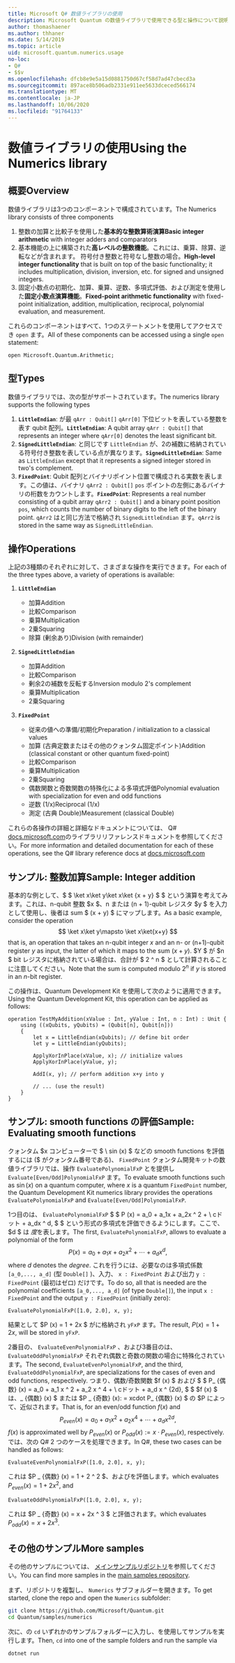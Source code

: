 ```yaml
---
title: Microsoft Q# 数値ライブラリの使用
description: Microsoft Quantum の数値ライブラリで使用できる型と操作について説明します。
author: thomashaener
ms.author: thhaner
ms.date: 5/14/2019
ms.topic: article
uid: microsoft.quantum.numerics.usage
no-loc:
- Q#
- $$v
ms.openlocfilehash: dfcb8e9e5a15d0881750d67cf58d7ad47cbecd3a
ms.sourcegitcommit: 897ace8b506adb2331e911ee5633dceced566174
ms.translationtype: MT
ms.contentlocale: ja-JP
ms.lasthandoff: 10/06/2020
ms.locfileid: "91764133"
---
```

# <a name="using-the-numerics-library"></a><span data-ttu-id="474ab-103">数値ライブラリの使用</span><span class="sxs-lookup"><span data-stu-id="474ab-103">Using the Numerics library</span></span>

## <a name="overview"></a><span data-ttu-id="474ab-104">概要</span><span class="sxs-lookup"><span data-stu-id="474ab-104">Overview</span></span>

<span data-ttu-id="474ab-105">数値ライブラリは3つのコンポーネントで構成されています。</span><span class="sxs-lookup"><span data-stu-id="474ab-105">The Numerics library consists of three components</span></span>

1. <span data-ttu-id="474ab-106">整数の加算と比較子を使用した**基本的な整数算術演算**</span><span class="sxs-lookup"><span data-stu-id="474ab-106">**Basic integer arithmetic** with integer adders and comparators</span></span>
1. <span data-ttu-id="474ab-107">基本機能の上に構築された**高レベルの整数機能**。これには、乗算、除算、逆転などが含まれます。 符号付き整数と符号なし整数の場合。</span><span class="sxs-lookup"><span data-stu-id="474ab-107">**High-level integer functionality** that is built on top of the basic  functionality; it includes multiplication, division, inversion, etc.  for signed and unsigned integers.</span></span>
1. <span data-ttu-id="474ab-108">固定小数点の初期化、加算、乗算、逆数、多項式評価、および測定を使用した**固定小数点演算機能**。</span><span class="sxs-lookup"><span data-stu-id="474ab-108">**Fixed-point arithmetic functionality** with fixed-point initialization,  addition, multiplication, reciprocal, polynomial evaluation, and measurement.</span></span>

<span data-ttu-id="474ab-109">これらのコンポーネントはすべて、1つのステートメントを使用してアクセスでき `open` ます。</span><span class="sxs-lookup"><span data-stu-id="474ab-109">All of these components can be accessed using a single `open` statement:</span></span>
```qsharp
open Microsoft.Quantum.Arithmetic;
```

## <a name="types"></a><span data-ttu-id="474ab-110">型</span><span class="sxs-lookup"><span data-stu-id="474ab-110">Types</span></span>

<span data-ttu-id="474ab-111">数値ライブラリでは、次の型がサポートされています。</span><span class="sxs-lookup"><span data-stu-id="474ab-111">The numerics library supports the following types</span></span>

1. <span data-ttu-id="474ab-112">**`LittleEndian`**: が最 `qArr : Qubit[]` `qArr[0]` 下位ビットを表している整数を表す qubit 配列。</span><span class="sxs-lookup"><span data-stu-id="474ab-112">**`LittleEndian`**: A qubit array `qArr : Qubit[]` that represents an integer where `qArr[0]` denotes the least significant bit.</span></span>
1. <span data-ttu-id="474ab-113">**`SignedLittleEndian`**: と同じです `LittleEndian` が、2の補数に格納されている符号付き整数を表している点が異なります。</span><span class="sxs-lookup"><span data-stu-id="474ab-113">**`SignedLittleEndian`**: Same as `LittleEndian` except that it represents a signed integer stored in two's complement.</span></span>
1. <span data-ttu-id="474ab-114">**`FixedPoint`**: Qubit 配列とバイナリポイント位置で構成される実数を表します。この値は、バイナリ `qArr2 : Qubit[]` `pos` ポイントの左側にあるバイナリの桁数をカウントします。</span><span class="sxs-lookup"><span data-stu-id="474ab-114">**`FixedPoint`**: Represents a real number consisting of a qubit array `qArr2 : Qubit[]` and a binary point position `pos`, which counts the number of binary digits to the left of the binary point.</span></span> <span data-ttu-id="474ab-115">`qArr2` はと同じ方法で格納され `SignedLittleEndian` ます。</span><span class="sxs-lookup"><span data-stu-id="474ab-115">`qArr2` is stored in the same way as `SignedLittleEndian`.</span></span>

## <a name="operations"></a><span data-ttu-id="474ab-116">操作</span><span class="sxs-lookup"><span data-stu-id="474ab-116">Operations</span></span>

<span data-ttu-id="474ab-117">上記の3種類のそれぞれに対して、さまざまな操作を実行できます。</span><span class="sxs-lookup"><span data-stu-id="474ab-117">For each of the three types above, a variety of operations is available:</span></span>

1. **`LittleEndian`**
    - <span data-ttu-id="474ab-118">加算</span><span class="sxs-lookup"><span data-stu-id="474ab-118">Addition</span></span>
    - <span data-ttu-id="474ab-119">比較</span><span class="sxs-lookup"><span data-stu-id="474ab-119">Comparison</span></span>
    - <span data-ttu-id="474ab-120">乗算</span><span class="sxs-lookup"><span data-stu-id="474ab-120">Multiplication</span></span>
    - <span data-ttu-id="474ab-121">2乗</span><span class="sxs-lookup"><span data-stu-id="474ab-121">Squaring</span></span>
    - <span data-ttu-id="474ab-122">除算 (剰余あり)</span><span class="sxs-lookup"><span data-stu-id="474ab-122">Division (with remainder)</span></span>

1. **`SignedLittleEndian`**
    - <span data-ttu-id="474ab-123">加算</span><span class="sxs-lookup"><span data-stu-id="474ab-123">Addition</span></span>
    - <span data-ttu-id="474ab-124">比較</span><span class="sxs-lookup"><span data-stu-id="474ab-124">Comparison</span></span>
    - <span data-ttu-id="474ab-125">剰余2の補数を反転する</span><span class="sxs-lookup"><span data-stu-id="474ab-125">Inversion modulo 2's complement</span></span>
    - <span data-ttu-id="474ab-126">乗算</span><span class="sxs-lookup"><span data-stu-id="474ab-126">Multiplication</span></span>
    - <span data-ttu-id="474ab-127">2乗</span><span class="sxs-lookup"><span data-stu-id="474ab-127">Squaring</span></span>

1. **`FixedPoint`**
    - <span data-ttu-id="474ab-128">従来の値への準備/初期化</span><span class="sxs-lookup"><span data-stu-id="474ab-128">Preparation / initialization to a classical values</span></span>
    - <span data-ttu-id="474ab-129">加算 (古典定数またはその他のクォンタム固定ポイント)</span><span class="sxs-lookup"><span data-stu-id="474ab-129">Addition (classical constant or other quantum fixed-point)</span></span>
    - <span data-ttu-id="474ab-130">比較</span><span class="sxs-lookup"><span data-stu-id="474ab-130">Comparison</span></span>
    - <span data-ttu-id="474ab-131">乗算</span><span class="sxs-lookup"><span data-stu-id="474ab-131">Multiplication</span></span>
    - <span data-ttu-id="474ab-132">2乗</span><span class="sxs-lookup"><span data-stu-id="474ab-132">Squaring</span></span>
    - <span data-ttu-id="474ab-133">偶数関数と奇数関数の特殊化による多項式評価</span><span class="sxs-lookup"><span data-stu-id="474ab-133">Polynomial evaluation with specialization for even and odd functions</span></span>
    - <span data-ttu-id="474ab-134">逆数 (1/x)</span><span class="sxs-lookup"><span data-stu-id="474ab-134">Reciprocal (1/x)</span></span>
    - <span data-ttu-id="474ab-135">測定 (古典 Double)</span><span class="sxs-lookup"><span data-stu-id="474ab-135">Measurement (classical Double)</span></span>

<span data-ttu-id="474ab-136">これらの各操作の詳細と詳細なドキュメントについては、 Q# [docs.microsoft.com](https://docs.microsoft.com/quantum)のライブラリリファレンスドキュメントを参照してください。</span><span class="sxs-lookup"><span data-stu-id="474ab-136">For more information and detailed documentation for each of these operations, see the Q# library reference docs at [docs.microsoft.com](https://docs.microsoft.com/quantum)</span></span>

## <a name="sample-integer-addition"></a><span data-ttu-id="474ab-137">サンプル: 整数加算</span><span class="sxs-lookup"><span data-stu-id="474ab-137">Sample: Integer addition</span></span>

<span data-ttu-id="474ab-138">基本的な例として、$ $ \ket x\ket y\ket x\ket {x + y} $ $ という演算を考えてみます。これは、n-qubit 整数 $x $、n または (n + 1)-qubit レジスタ $y $ を入力として使用し、後者は sum $ (x + y) $ にマップします。</span><span class="sxs-lookup"><span data-stu-id="474ab-138">As a basic example, consider the operation $$ \ket x\ket y\mapsto \ket x\ket{x+y} $$ that is, an operation that takes an n-qubit integer $x$ and an n- or (n+1)-qubit register $y$ as input, the latter of which it maps to the sum $(x+y)$.</span></span> <span data-ttu-id="474ab-139">$Y $ が $n $ bit レジスタに格納されている場合は、合計が $ 2 ^ n $ として計算されることに注意してください。</span><span class="sxs-lookup"><span data-stu-id="474ab-139">Note that the sum is computed modulo $2^n$ if $y$ is stored in an $n$-bit register.</span></span>

<span data-ttu-id="474ab-140">この操作は、Quantum Development Kit を使用して次のように適用できます。</span><span class="sxs-lookup"><span data-stu-id="474ab-140">Using the Quantum Development Kit, this operation can be applied as follows:</span></span>
```qsharp
operation TestMyAddition(xValue : Int, yValue : Int, n : Int) : Unit {
    using ((xQubits, yQubits) = (Qubit[n], Qubit[n]))
    {
        let x = LittleEndian(xQubits); // define bit order
        let y = LittleEndian(yQubits);
        
        ApplyXorInPlace(xValue, x); // initialize values
        ApplyXorInPlace(yValue, y);
        
        AddI(x, y); // perform addition x+y into y
        
        // ... (use the result)
    }
}
```

## <a name="sample-evaluating-smooth-functions"></a><span data-ttu-id="474ab-141">サンプル: smooth functions の評価</span><span class="sxs-lookup"><span data-stu-id="474ab-141">Sample: Evaluating smooth functions</span></span>

<span data-ttu-id="474ab-142">クォンタム $x コンピューターで $ \ sin (x) $ などの smooth functions を評価するには ($ がクォンタム番号である)、 `FixedPoint` クォンタム開発キットの数値ライブラリでは、操作 `EvaluatePolynomialFxP` とを提供し `Evaluate[Even/Odd]PolynomialFxP` ます。</span><span class="sxs-lookup"><span data-stu-id="474ab-142">To evaluate smooth functions such as $\sin(x)$ on a quantum computer, where $x$ is a quantum `FixedPoint` number, the Quantum Development Kit numerics library provides the operations `EvaluatePolynomialFxP` and `Evaluate[Even/Odd]PolynomialFxP`.</span></span>

<span data-ttu-id="474ab-143">1つ目のは、 `EvaluatePolynomialFxP` $ $ P (x) = a_0 + a_1x + a_2x ^ 2 + \ cドット + a_dx ^ d, $ $ という形式の多項式を評価できるようにします。ここで、$d $ は *度*を表します。</span><span class="sxs-lookup"><span data-stu-id="474ab-143">The first, `EvaluatePolynomialFxP`, allows to evaluate a polynomial of the form $$ P(x) = a_0 + a_1x + a_2x^2 + \cdots + a_dx^d, $$ where $d$ denotes the *degree*.</span></span> <span data-ttu-id="474ab-144">これを行うには、必要なのは多項式係数 `[a_0,..., a_d]` (型 `Double[]` )、入力、 `x : FixedPoint` および出力 `y : FixedPoint` (最初はゼロ) だけです。</span><span class="sxs-lookup"><span data-stu-id="474ab-144">To do so, all that is needed are the polynomial coefficients `[a_0,..., a_d]` (of type `Double[]`), the input `x : FixedPoint` and the output `y : FixedPoint` (initially zero):</span></span>
```qsharp
EvaluatePolynomialFxP([1.0, 2.0], x, y);
```
<span data-ttu-id="474ab-145">結果として $P (x) = 1 + 2x $ がに格納され `yFxP` ます。</span><span class="sxs-lookup"><span data-stu-id="474ab-145">The result, $P(x)=1+2x$, will be stored in `yFxP`.</span></span>

<span data-ttu-id="474ab-146">2番目の、 `EvaluateEvenPolynomialFxP` 、および3番目のは、 `EvaluateOddPolynomialFxP` それぞれ偶数と奇数の関数の場合に特殊化されています。</span><span class="sxs-lookup"><span data-stu-id="474ab-146">The second, `EvaluateEvenPolynomialFxP`, and the third, `EvaluateOddPolynomialFxP`, are specializations for the cases of even and odd functions, respectively.</span></span> <span data-ttu-id="474ab-147">つまり、偶数/奇数関数 $f (x) $ および $ $ P_ {偶数} (x) = a_0 + a_1 x ^ 2 + a_2 x ^ 4 + \ cドット + a_d x ^ {2d}, $ $ $f (x) $ は、_ {偶数} (x) $ または $P _ {奇数} (x): = xcdot P_ {偶数} (x) $ の $P によって、近似されます。</span><span class="sxs-lookup"><span data-stu-id="474ab-147">That is, for an even/odd function $f(x)$ and $$ P_{even}(x)=a_0 + a_1 x^2 + a_2 x^4 + \cdots + a_d x^{2d}, $$ $f(x)$ is approximated well by $P_{even}(x)$ or $P_{odd}(x) := x\cdot P_{even}(x)$, respectively.</span></span>
<span data-ttu-id="474ab-148">では、次の Q# 2 つのケースを処理できます。</span><span class="sxs-lookup"><span data-stu-id="474ab-148">In Q#, these two cases can be handled as follows:</span></span>
```qsharp
EvaluateEvenPolynomialFxP([1.0, 2.0], x, y);
```
<span data-ttu-id="474ab-149">これは $P _ {偶数} (x) = 1 + 2 ^ 2 $、およびを評価します。</span><span class="sxs-lookup"><span data-stu-id="474ab-149">which evaluates $P_{even}(x) = 1 + 2x^2$, and</span></span>
```qsharp
EvaluateOddPolynomialFxP([1.0, 2.0], x, y);
```
<span data-ttu-id="474ab-150">これは $P _ {奇数} (x) = x + 2x ^ 3 $ と評価されます。</span><span class="sxs-lookup"><span data-stu-id="474ab-150">which evaluates $P_{odd}(x) = x + 2x^3$.</span></span>

## <a name="more-samples"></a><span data-ttu-id="474ab-151">その他のサンプル</span><span class="sxs-lookup"><span data-stu-id="474ab-151">More samples</span></span>

<span data-ttu-id="474ab-152">その他のサンプルについては、 [メインサンプルリポジトリ](https://github.com/Microsoft/Quantum)を参照してください。</span><span class="sxs-lookup"><span data-stu-id="474ab-152">You can find more samples in the [main samples repository](https://github.com/Microsoft/Quantum).</span></span>

<span data-ttu-id="474ab-153">まず、リポジトリを複製し、 `Numerics` サブフォルダーを開きます。</span><span class="sxs-lookup"><span data-stu-id="474ab-153">To get started, clone the repo and open the `Numerics` subfolder:</span></span>

```bash
git clone https://github.com/Microsoft/Quantum.git
cd Quantum/samples/numerics
```

<span data-ttu-id="474ab-154">次に、の `cd` いずれかのサンプルフォルダーに入力し、を使用してサンプルを実行します。</span><span class="sxs-lookup"><span data-stu-id="474ab-154">Then, `cd` into one of the sample folders and run the sample via</span></span>

```bash
dotnet run
```
